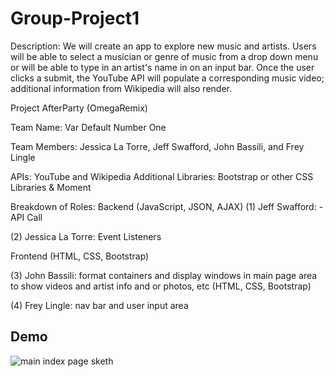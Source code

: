 # Group-Project1
Description: We will create an app to explore new music and artists. Users will be able to select a musician or genre of music from a drop down menu or will be able to type in an artist's name in on an input bar. Once the user clicks a submit, the YouTube API will populate a corresponding music video; additional information from Wikipedia will also render.

Project AfterParty (OmegaRemix)

Team Name: Var Default Number One

Team Members: Jessica La Torre, Jeff Swafford, John Bassili, and Frey Lingle

APIs: YouTube and Wikipedia
Additional Libraries: Bootstrap or other CSS Libraries & Moment

Breakdown of Roles:
Backend (JavaScript, JSON, AJAX)
  (1) Jeff Swafford: - API Call 
  
  (2) Jessica La Torre: Event Listeners
  
Frontend (HTML, CSS, Bootstrap)

  (3) John Bassili: format containers and display windows in main page area to show videos and artist info and or photos, etc       (HTML, CSS, Bootstrap)
  
  (4) Frey Lingle:  nav bar and user input area

## Demo
![main index page sketh](https://github.com/jessicalatorre/groupproject1/blob/master/Assets/Images/design_draft.jpg)
